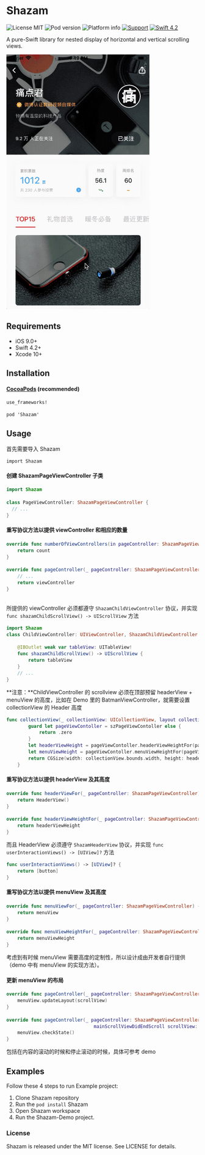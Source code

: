 # Shazam

![License MIT](https://img.shields.io/dub/l/vibe-d.svg)
![Pod version](http://img.shields.io/cocoapods/v/Shazam.svg?style=flat)
![Platform info](http://img.shields.io/cocoapods/p/LCNetwork.svg?style=flat)
[![Support](https://img.shields.io/badge/support-iOS9.0+-blue.svg?style=flat)](https://www.apple.com/nl/ios/)
[![Swift 4.2](https://camo.githubusercontent.com/cc157628e33009bbb18f6e476955a0f641f407d9/68747470733a2f2f696d672e736869656c64732e696f2f62616467652f53776966742d342e322d6f72616e67652e7376673f7374796c653d666c6174)](https://developer.apple.com/swift/)

A pure-Swift library for nested display of horizontal and vertical scrolling views.

![demo](./demo.gif)

## Requirements

- iOS 9.0+ 
- Swift 4.2+
- Xcode 10+



## Installation

#### [CocoaPods](http://cocoapods.org/) (recommended)

```
use_frameworks!

pod 'Shazam'
```

## Usage

首先需要导入 Shazam

```
import Shazam
```



#### 创建 ShazamPageViewController 子类

```swift
import Shazam

class PageViewController: ShazamPageViewController {
  // ...
}
```

#### 重写协议方法以提供 viewController 和相应的数量

```swift
override func numberOfViewControllers(in pageController: ShazamPageViewController) -> Int {
    return count
}
    
override func pageController(_ pageController: ShazamPageViewController, viewControllerAt index: Int) -> (UIViewController & ShazamChildViewController) {
    // ...
    return viewController
}
    
```

所提供的 viewController 必须都遵守 `ShazamChildViewController` 协议，并实现 `func shazamChildScrollView() -> UIScrollView` 方法

```swift
import Shazam
class ChildViewController: UIViewController, ShazamChildViewController {

    @IBOutlet weak var tableView: UITableView!
    func shazamChildScrollView() -> UIScrollView {
        return tableView
    }
    // ...
}
```

**注意：**ChildViewController 的 scrollview 必须在顶部预留 headerView + menuView 的高度，比如在 Demo 里的 BatmanViewController，就需要设置 collectionView 的 Header 高度

```swift
func collectionView(_ collectionView: UICollectionView, layout collectionViewLayout: UICollectionViewLayout, referenceSizeForHeaderInSection section: Int) -> CGSize {
        guard let pageViewContoller = szPageViewContoller else {
            return .zero
        }
        let headerViewHeight = pageViewContoller.headerViewHeightFor(pageViewContoller)
        let menuViewHeight = pageViewContoller.menuViewHeightFor(pageViewContoller)
        return CGSize(width: collectionView.bounds.width, height: headerViewHeight + menuViewHeight)
    }
```



#### 重写协议方法以提供 headerView 及其高度

```swift
override func headerViewFor(_ pageController: ShazamPageViewController) -> UIView {
    return HeaderView()
}

override func headerViewHeightFor(_ pageController: ShazamPageViewController) -> CGFloat {
    return headerViewHeight
}
```

而且 HeaderView 必须遵守 `ShazamHeaderView` 协议，并实现 `func userInteractionViews() -> [UIView]?` 方法 

```swift
func userInteractionViews() -> [UIView]? {
    return [button]
}
```

#### 重写协议方法以提供 menuView 及其高度

```swift
override func menuViewFor(_ pageController: ShazamPageViewController) -> UIView {
    return menuView
}

override func menuViewHeightFor(_ pageController: ShazamPageViewController) -> CGFloat {
    return menuViewHeight
}
```

考虑到有时候 menuView 需要高度的定制性，所以设计成由开发者自行提供（demo 中有 menuView 的实现方法）。

#### 更新 menuView 的布局

```swift
override func pageController(_ pageController: ShazamPageViewController, mainScrollViewDidScroll scrollView: UIScrollView) {
    menuView.updateLayout(scrollView)
}

override func pageController(_ pageController: ShazamPageViewController,
                                mainScrollViewDidEndScroll scrollView: UIScrollView) {
    menuView.checkState()
}
```

包括在内容的滚动的时候和停止滚动的时候，具体可参考 demo

## Examples

Follow these 4 steps to run Example project: 

1. Clone Shazam repository
2. Run the `pod install` Shazam 
3. Open Shazam workspace 
4. Run the Shazam-Demo project.

### License

Shazam is released under the MIT license. See LICENSE for details.
